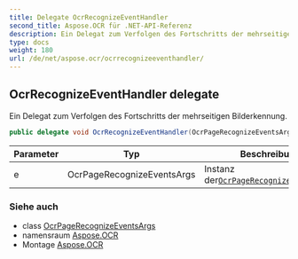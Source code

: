 ```yaml
---
title: Delegate OcrRecognizeEventHandler
second_title: Aspose.OCR für .NET-API-Referenz
description: Ein Delegat zum Verfolgen des Fortschritts der mehrseitigen Bilderkennung.
type: docs
weight: 180
url: /de/net/aspose.ocr/ocrrecognizeeventhandler/
---
```

## OcrRecognizeEventHandler delegate

Ein Delegat zum Verfolgen des Fortschritts der mehrseitigen Bilderkennung.

```csharp
public delegate void OcrRecognizeEventHandler(OcrPageRecognizeEventsArgs e);
```

| Parameter | Typ | Beschreibung |
| --- | --- | --- |
| e | OcrPageRecognizeEventsArgs | Instanz der[`OcrPageRecognizeEventsArgs`](../../aspose.ocr.models.events/ocrpagerecognizeeventsargs/) |

### Siehe auch

* class [OcrPageRecognizeEventsArgs](../../aspose.ocr.models.events/ocrpagerecognizeeventsargs/)
* namensraum [Aspose.OCR](../../aspose.ocr/)
* Montage [Aspose.OCR](../../)


